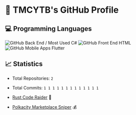 # 🚀 TMCYTB's GitHub Profile
## 💻 Programming Languages
![GitHub Back End / Most Used C#](https://img.shields.io/static/v1?label=C%23&message=Back%20End%20/%20Most%20Used&color=blue&logo=c%23)
![GitHub Front End HTML](https://img.shields.io/static/v1?label=HTML&message=Front%20End&color=blue&logo=html5)
![GitHub Mobile Apps Flutter](https://img.shields.io/static/v1?label=Flutter&message=Mobile%20Apps&color=blue&logo=flutter)

## 📈 Statistics
- Total Repositories: `2`
- Total Commits: `1 1 1 1 1 1 1 1 1 1 1 1 1`

- [Rust Code Raider](https://github.com/TMCYTB/CodeTester) 🔧
- [Polkacity Marketplace Sniper](https://github.com/TMCYTB/POLC-Sniper-Scalperino) 💰
